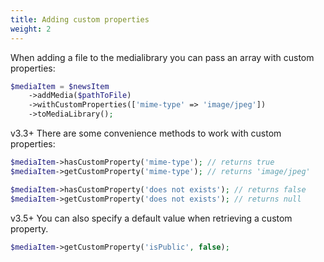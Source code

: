 ```yaml
---
title: Adding custom properties
weight: 2
---
```


When adding a file to the medialibrary you can pass an array with custom properties:

```php
$mediaItem = $newsItem
    ->addMedia($pathToFile)
    ->withCustomProperties(['mime-type' => 'image/jpeg'])
    ->toMediaLibrary();
```

<span class="badge">v3.3+</span> There are some convenience methods to work with custom properties:

```php
$mediaItem->hasCustomProperty('mime-type'); // returns true
$mediaItem->getCustomProperty('mime-type'); // returns 'image/jpeg'

$mediaItem->hasCustomProperty('does not exists'); // returns false
$mediaItem->getCustomProperty('does not exists'); // returns null
```

<span class="badge">v3.5+</span> You can also specify a default value when retrieving a custom property.

```php
$mediaItem->getCustomProperty('isPublic', false);
```
